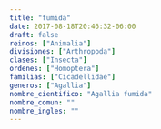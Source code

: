 ```yaml
---
title: "fumida"
date: 2017-08-18T20:46:32-06:00
draft: false
reinos: ["Animalia"]
divisiones: ["Arthropoda"]
clases: ["Insecta"]
ordenes: ["Homoptera"]
familias: ["Cicadellidae"]
generos: ["Agallia"]
nombre_cientifico: "Agallia fumida"
nombre_comun: ""
nombre_ingles: ""
---
```


